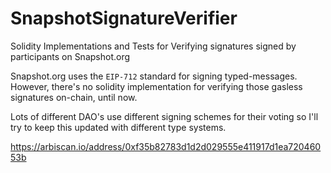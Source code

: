# SnapshotSignatureVerifier

Solidity Implementations and Tests for Verifying signatures signed by participants on Snapshot.org

Snapshot.org uses the `EIP-712` standard for signing typed-messages. However, there's no solidity implementation for verifying those gasless signatures on-chain, until now.

Lots of different DAO's use different signing schemes for their voting so I'll try to keep this updated with different type systems.

https://arbiscan.io/address/0xf35b82783d1d2d029555e411917d1ea72046053b
